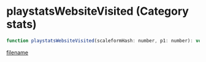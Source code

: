 # playstatsWebsiteVisited (Category stats)

```js
function playstatsWebsiteVisited(scaleformHash: number, p1: number): void
```

[filename](playstatsWebsiteVisited_m.md ':include')